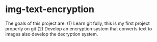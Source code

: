 # img-text-encryption
The goals of this project are: (1) Learn git fully, this is my first project properly on git (2) Develop an encryption system that converts text to images also develop the decryption system.
